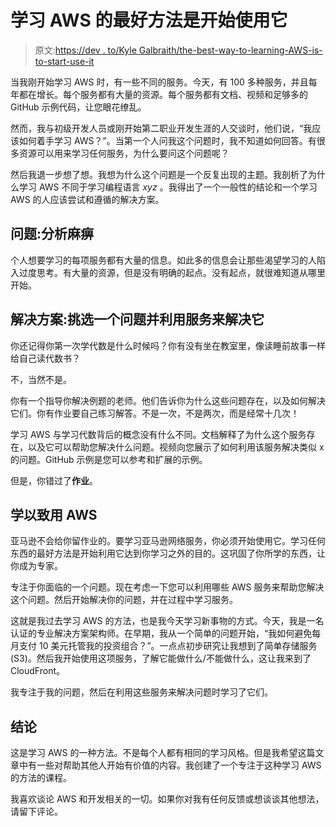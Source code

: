 # 学习 AWS 的最好方法是开始使用它

> 原文:[https://dev . to/Kyle Galbraith/the-best-way-to-learning-AWS-is-to-start-use-it](https://dev.to/kylegalbraith/the-best-way-to-learning-aws-is-to-start-using-it)

当我刚开始学习 AWS 时，有一些不同的服务。今天，有 100 多种服务，并且每年都在增长。每个服务都有大量的资源。每个服务都有文档、视频和足够多的 GitHub 示例代码，让您眼花缭乱。

然而，我与初级开发人员或刚开始第二职业开发生涯的人交谈时，他们说，“我应该如何着手学习 AWS？”。当第一个人问我这个问题时，我不知道如何回答。有很多资源可以用来学习任何服务，为什么要问这个问题呢？

然后我退一步想了想。我想为什么这个问题是一个反复出现的主题。我剖析了为什么学习 AWS 不同于学习编程语言 *xyz* 。我得出了一个一般性的结论和一个学习 AWS 的人应该尝试和遵循的解决方案。

## [](#problem-analysis-paralysis)问题:分析麻痹

个人想要学习的每项服务都有大量的信息。如此多的信息会让那些渴望学习的人陷入过度思考。有大量的资源，但是没有明确的起点。没有起点，就很难知道从哪里开始。

## [](#solution-pick-a-problem-and-leverage-services-to-solve-it)解决方案:挑选一个问题并利用服务来解决它

你还记得你第一次学代数是什么时候吗？你有没有坐在教室里，像读睡前故事一样给自己读代数书？

不，当然不是。

你有一个指导你解决例题的老师。他们告诉你为什么这些问题存在，以及如何解决它们。你有作业要自己练习解答。不是一次，不是两次，而是经常十几次！

学习 AWS 与学习代数背后的概念没有什么不同。文档解释了为什么这个服务存在，以及它可以帮助您解决什么问题。视频向您展示了如何利用该服务解决类似 x 的问题。GitHub 示例是您可以参考和扩展的示例。

但是，你错过了**作业**。

## [](#learn-aws-by-using-it)学以致用 AWS

亚马逊不会给你留作业的。要学习亚马逊网络服务，你必须开始使用它。学习任何东西的最好方法是开始利用它达到你学习之外的目的。这巩固了你所学的东西，让你成为专家。

专注于你面临的一个问题。现在考虑一下您可以利用哪些 AWS 服务来帮助您解决这个问题。然后开始解决你的问题，并在过程中学习服务。

这就是我过去学习 AWS 的方法，也是我今天学习新事物的方式。今天，我是一名认证的专业解决方案架构师。在早期，我从一个简单的问题开始，“我如何避免每月支付 10 美元托管我的投资组合？”。一点点初步研究让我想到了简单存储服务(S3)。然后我开始使用这项服务，了解它能做什么/不能做什么，这让我来到了 CloudFront。

我专注于我的问题，然后在利用这些服务来解决问题时学习了它们。

## [](#conclusion)结论

这是学习 AWS 的一种方法。不是每个人都有相同的学习风格。但是我希望这篇文章中有一些对帮助其他人开始有价值的内容。我创建了一个专注于这种学习 AWS 的方法的课程。

我喜欢谈论 AWS 和开发相关的一切。如果你对我有任何反馈或想谈谈其他想法，请留下评论。